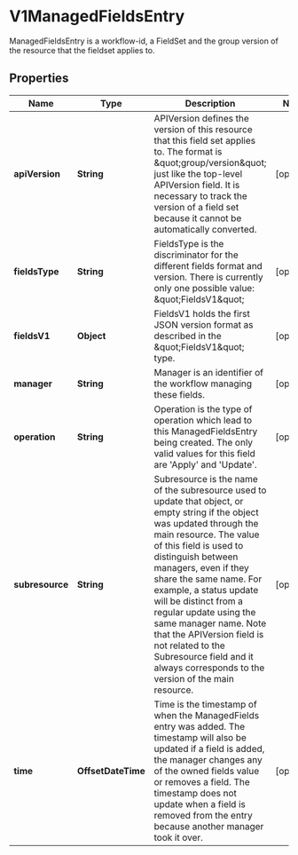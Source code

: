 

# V1ManagedFieldsEntry

ManagedFieldsEntry is a workflow-id, a FieldSet and the group version of the resource that the fieldset applies to.

## Properties

| Name | Type | Description | Notes |
|------------ | ------------- | ------------- | -------------|
|**apiVersion** | **String** | APIVersion defines the version of this resource that this field set applies to. The format is \&quot;group/version\&quot; just like the top-level APIVersion field. It is necessary to track the version of a field set because it cannot be automatically converted. |  [optional] |
|**fieldsType** | **String** | FieldsType is the discriminator for the different fields format and version. There is currently only one possible value: \&quot;FieldsV1\&quot; |  [optional] |
|**fieldsV1** | **Object** | FieldsV1 holds the first JSON version format as described in the \&quot;FieldsV1\&quot; type. |  [optional] |
|**manager** | **String** | Manager is an identifier of the workflow managing these fields. |  [optional] |
|**operation** | **String** | Operation is the type of operation which lead to this ManagedFieldsEntry being created. The only valid values for this field are &#39;Apply&#39; and &#39;Update&#39;. |  [optional] |
|**subresource** | **String** | Subresource is the name of the subresource used to update that object, or empty string if the object was updated through the main resource. The value of this field is used to distinguish between managers, even if they share the same name. For example, a status update will be distinct from a regular update using the same manager name. Note that the APIVersion field is not related to the Subresource field and it always corresponds to the version of the main resource. |  [optional] |
|**time** | **OffsetDateTime** | Time is the timestamp of when the ManagedFields entry was added. The timestamp will also be updated if a field is added, the manager changes any of the owned fields value or removes a field. The timestamp does not update when a field is removed from the entry because another manager took it over. |  [optional] |



